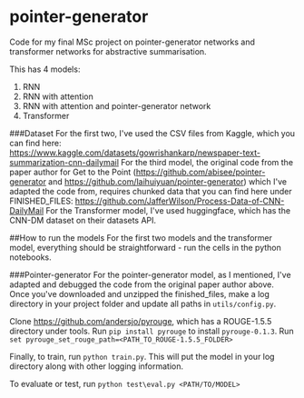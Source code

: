 # pointer-generator
Code for my final MSc project on pointer-generator networks and transformer networks for abstractive summarisation.

This has 4 models:
1) RNN
2) RNN with attention
3) RNN with attention and pointer-generator network
3) Transformer

###Dataset
For the first two, I've used the CSV files from Kaggle, which you can find here: <https://www.kaggle.com/datasets/gowrishankarp/newspaper-text-summarization-cnn-dailymail>
For the third model, the original code from the paper author for Get to the Point (<https://github.com/abisee/pointer-generator> and <https://github.com/laihuiyuan/pointer-generator>) 
which I've adapted the code from, 
requires chunked data that you can find here under FINISHED_FILES: <https://github.com/JafferWilson/Process-Data-of-CNN-DailyMail>
For the Transformer model, I've used huggingface, which has the CNN-DM dataset on their datasets API.

##How to run the models
For the first two models and the transformer model, everything should be straightforward - run the cells in the python notebooks.

###Pointer-generator
For the pointer-generator model, as I mentioned, I've adapted and debugged the code from the original paper author above.
Once you've downloaded and unzipped the finished_files, make a log directory in your project folder and update all paths in 
`utils/config.py`.

Clone <https://github.com/andersjo/pyrouge>, which has a ROUGE-1.5.5 directory under tools. 
Run `pip install pyrouge` to install `pyrouge-0.1.3`.
Run `set pyrouge_set_rouge_path=<PATH_TO_ROUGE-1.5.5_FOLDER>`

Finally, to train, run `python train.py`.
This will put the model in your log directory along with other logging information.

To evaluate or test,
run `python test\eval.py <PATH/TO/MODEL>`
